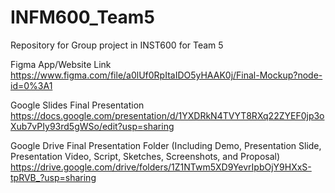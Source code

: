 # INFM600_Team5
Repository for Group project in INST600 for Team 5

Figma App/Website Link<br/>
https://www.figma.com/file/a0lUf0RpItaIDO5yHAAK0j/Final-Mockup?node-id=0%3A1

Google Slides Final Presentation
https://docs.google.com/presentation/d/1YXDRkN4TVYT8RXq22ZYEF0jp3oXub7vPIy93rd5gWSo/edit?usp=sharing

Google Drive Final Presentation Folder (Including Demo, Presentation Slide, Presentation Video, Script, Sketches, Screenshots, and Proposal)<br/>
https://drive.google.com/drive/folders/1Z1NTwm5XD9YevrIpbOjY9HXxS-tpRVB_?usp=sharing
